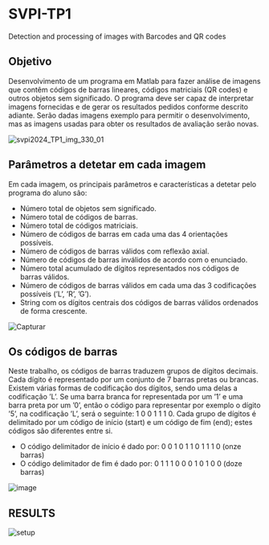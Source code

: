 # SVPI-TP1
Detection and processing of images with Barcodes and QR codes

## Objetivo
Desenvolvimento de um programa em Matlab para fazer análise de imagens que contêm códigos de barras
lineares, códigos matriciais (QR codes) e outros objetos sem significado. O programa deve ser capaz de
interpretar imagens fornecidas e de gerar os resultados pedidos conforme descrito adiante. Serão dadas
imagens exemplo para permitir o desenvolvimento, mas as imagens usadas para obter os resultados de
avaliação serão novas.


![svpi2024_TP1_img_330_01](https://github.com/Nunoc99/SVPI-TP1/assets/114221939/3b3bc746-0495-42d6-804e-593d72aaa9e8)

 
## Parâmetros a detetar em cada imagem
Em cada imagem, os principais parâmetros e características a detetar pelo programa do aluno são:
+ Número total de objetos sem significado.
+ Número total de códigos de barras.
+ Número total de códigos matriciais.
+ Número de códigos de barras em cada uma das 4 orientações possíveis.
+ Número de códigos de barras válidos com reflexão axial.
+ Número de códigos de barras inválidos de acordo com o enunciado.
+ Número total acumulado de dígitos representados nos códigos de barras válidos.
+ Número de códigos de barras válidos em cada uma das 3 codificações possíveis (’L’, ’R’, ’G’).
+ String com os dígitos centrais dos códigos de barras válidos ordenados de forma crescente.



![Capturar](https://github.com/Nunoc99/SVPI-TP1/assets/114221939/306f631a-995d-4163-9e90-d72609854b31)


## Os códigos de barras
Neste trabalho, os códigos de barras traduzem grupos de dígitos decimais. Cada dígito é representado
por um conjunto de 7 barras pretas ou brancas. Existem várias formas de codificação dos dígitos, sendo
uma delas a codificação ’L’. Se uma barra branca for representada por um ’1’ e uma barra preta por um
’0’, então o código para representar por exemplo o dígito ’5’, na codificação ’L’, será o seguinte: 1 0 0
1 1 1 0. Cada grupo de dígitos é delimitado por um código de início (start) e um código de fim (end);
estes códigos são diferentes entre si.
+ O código delimitador de início é dado por: 0 0 1 0 1 1 0 1 1 1 0 (onze barras)
+ O código delimitador de fim é dado por: 0 1 1 1 0 0 0 1 0 1 0 0 (doze barras)


![image](https://github.com/Nunoc99/SVPI-TP1/assets/114221939/75055310-b6d7-4ad0-b4a8-d14aefc11b64)


## RESULTS
[^1]:Visual demonstration of the program working.
[^2]:On the left there's a figure with 6 subplots where it can be seen the original image, then the whole image treatment process to isolate the image's objects from the background, through binarization and edge detection process it was able to delete the noise in the background.
[^3]:On the right side of the picture, there's a figure with, in this case, 32 subplots because in this image there are 32 objects in the image, know that, the image subplot size addpats to the number of objects in the image. From this image, each object will be analyzed 1 by 1 to get all the parameters in question, this means, each identified barcode will go through a process of 4 types of scaling, 4 types of rotation and 3 types of axial reflection and it will stop when the barcode is in the correct scale, orientation and if there is a axial reflection or not. Now, for the QR codes, each one will also go through a process of 4 types of scaling and 4 types of orientation till it founds it's correct scale and orientation, then, get it's properties.


![setup](https://github.com/Nunoc99/SVPI-TP1/assets/114221939/68917b7a-296c-45d2-bec9-b803da5c5c24)
